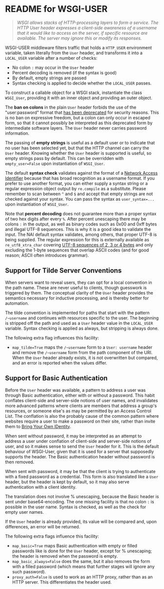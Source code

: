 # README for WSGI-USER

> *WSGI allows stacks of HTTP-processing layers to form a service.
> The HTTP User header expresses a client-side awareness of a username
> that it would like to access on the server, if specific resource are
> available.  The server may ignore this or modify its responses.*

WSGI-USER middleware filters traffic that holds a `HTTP_USER` environment
variable, taken literally from the `User` header, and transforms it into
a `LOCAL_USER` variable after a number of checks:

  * No colon `:` may occur in the `User` header
  * Percent decoding is removed (if the syntax is good)
  * By default, empty strings are passed
  * Syntax checking is applied to decide whether the `LOCAL_USER` passes.

To construct a callable object for a WSGI stack, instantiate the class
`WSGI_User`, providing it with an inner object and providing an outer
object.

The **ban on colons** in the plain `User` header forbids the use of the
"user:password" format that
[has been deprecated](https://tools.ietf.org/html/rfc3986#section-3.2.1)
for security reasons.  This is no ban on expressive freedom, but a colon
can only occur in escaped form, so that it cannot possibly be interpreted
as this deprecated form by intermediate software layers.  The `User` header
never carries password information.

The passing of **empty strings** is useful as a default user or to indicate
that no user has been selected yet, but that the HTTP channel can carry
the `User` header.  Knowing whether the `User` header is supported is
useful, so empty strings pass by default.  This can be overridden with
`empty_user=False` upon instantiation of `WSGI_User`.

The default **syntax check** validates against the format of a
[Network Access Identifier](https://tools.ietf.org/html/rfc7542#section-2.2)
because that has broad recognition as a username format.  If you prefer to
use another format, you can either supply a syntax string or a regular
expression object output by `re.compile` as a substitute.  Please remember
to scan between `^` and `$` and accept that empty strings are not checked
against your syntax.  You can pass the syntax as `user_syntax=...` upon
instantiation of `WSGI_User`.

Note that **percent decoding** does not guarantee more than a proper
syntax of two hex digits after every `%`.  After percent unescaping
there may be colons `:` in the output, as well as binary codes such
as 0x00 and 0xff bytes and illegal UTF-8 sequences.  This is why it is
a good idea to validate the input.  The NAI default syntax validates,
among others, that proper UTF-8 is being supplied.  The regular expression
for this is externally available as `re_utf8_xtra_char` covering
[UTF-8 sequences of 2, 3 or 4 bytes](https://tools.ietf.org/html/rfc3629#section-4)
and only excluding the 1-byte sequences that overlap ASCII codes
(and for good reason; ASCII often introduces grammar).


## Support for Tilde Server Conventions

When servers want to reveal users, they can opt for a local convention
in the path name.  These are never useful to clients, though guesswork
is triggered by them.  The conceptual clarity of the `User` header
provides the semantics necessary for inductive processing, and is
thereby better for automation.

The tilde convention is implemented for paths that start with the pattern
`/~username` and continues with resources specific to the user.  The
beginning is stripped off the path and used as a `User` header value in
the `LOCAL_USER` variable.  Syntax checking is applied as always, but
stripping is always done.

The following extra flag influences this facility:

  * `map_tilde=True` maps the `/~username` form to a
    `User: username` header and remove the `/~username` form from
    the path component of the URI.  When the `User` header
    already exists, it is not overwritten but compared, and
    an error is reported when the values differ.


## Support for Basic Authentication

Before the `User` header was available, a pattern to address a user
was through Basic authentication, either with or without a password.
This habit conflates client-side and server-side notions of user names,
and invalidates more advanced patterns where clients are members that
address a group's resources, or someone else's as may be permitted
by an Access Control List.  The conflation is also the probably cause
of the common pattern where websites require a user to make a password
on their site, rather than invite them to
[Bring Your Own IDentity](http://internetwide.org/blog/2015/04/22/id-2-byoid.html).

When sent without password, it may be interpreted as an attempt to
address a user under conflation of client-side and server-side notions
of user, and so it makes sense to send the `User` header for it.  This
is the default behaviour of WSGI-User, given that it is used for a
server that supposedly supports the header.  The Basic authentication
header without password is then removed.

When sent with password, it may be that the client is trying to
authenticate with a fixed password as a credential.  This form is
also translated like a `User` header, but the header is kept by
default, so it may also serve authentication with a client identity.

The translation does not involve % unescaping, because the Basic
header is sent under base64-encoding.  The one missing facility is
that no colon `:` is possible in the user name.  Syntax is checked,
as well as the check for empty user names.

If the `User` header is already provided, its value will be compared
and, upon differences, an error will be returned.

The following extra flags influence this facility:

  * `map_basic=True` maps Basic authentication with empty
    or filled passwords like is done for the `User` header,
    except for % unescaping; the header is removed when the
    password is empty.
  * `map_basic_always=False` does the same, but it also removes
    the form with a filled password (which means that further
    stages will ignore any such password).
  * `proxy_auth=False` is used to work as an HTTP proxy, rather
    than as an HTTP server.  This differentiates the header used.

